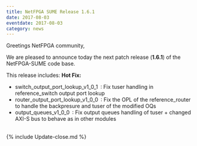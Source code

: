 ```yaml
---
title: NetFPGA SUME Release 1.6.1
date: 2017-08-03
eventdate: 2017-08-03
category: news
---
```


Greetings NetFPGA community,

We are pleased to announce today the next patch release (**1.6.1**) of the NetFPGA-SUME code base.

This release includes:
**Hot Fix:**
- switch_output_port_lookup_v1_0_1 : Fix tuser handling in reference_switch output port lookup
- router_output_port_lookup_v1_0_0 : Fix the OPL of the reference_router to handle the backpresure and tuser of the modified OQs
- output_queues_v1_0_0 : Fix output queues handling of tuser + changed AXI-S bus to behave as in other modules

<br>
{% include Update-close.md %}
